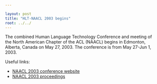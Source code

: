 ```yaml
---

layout: post
title: "HLT-NAACL 2003 begins"
root: ../../
---
```


The combined Human Language Technology Conference and meeting of the North American Chapter of the ACL (NAACL) begins in Edmonton, Alberta, Canada on May 27, 2003. The conference is from May 27-Jun 1, 2003.

Useful links:

-   [NAACL 2003 conference website](http://www2.sims.berkeley.edu/research/conferences/hlt-naacl03/)
-   [NAACL 2003 proceedings](http://aclweb.org/anthology-new/N/N03/)


